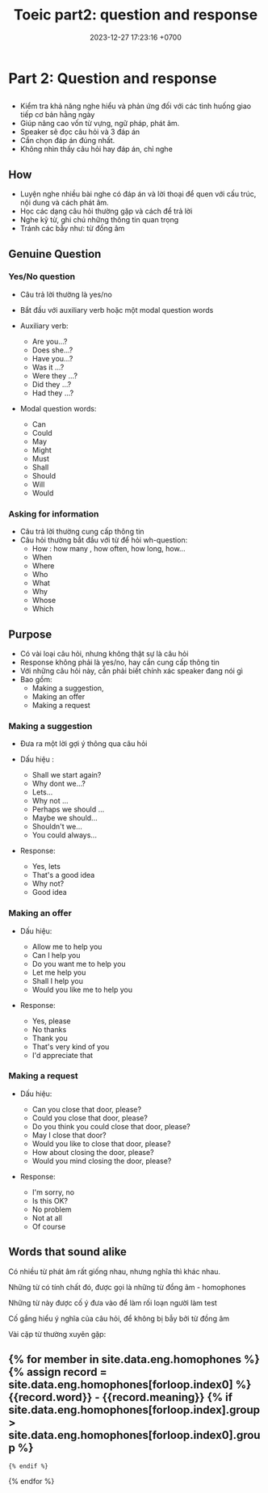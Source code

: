 ﻿---
layout: post
title:  "Toeic part2: question and response"
date:   2023-12-27 17:23:16 +0700
categories: toeic part2
---

# Part 2: Question and response
##  
- Kiểm tra khả năng nghe hiểu và phản ứng đối với các tình huống giao tiếp cơ bản hằng ngày
- Giúp nâng cao vốn từ vựng, ngữ pháp, phát âm.
- Speaker sẽ đọc câu hỏi và 3 đáp án 
- Cần chọn đáp án đúng nhất.
- Không nhìn thấy câu hỏi hay đáp án, chỉ nghe

## How
- Luyện nghe nhiều bài nghe có đáp án và lời thoại để quen với cấu trúc, nội dung và cách phát âm.
- Học các dạng câu hỏi thường gặp và cách để trả lời
- Nghe kỹ từ, ghi chú những thông tin quan trọng
- Tránh các bẫy như: từ đồng âm

## Genuine Question
### Yes/No question
- Câu trả lời thường là yes/no
- Bắt đầu với auxiliary verb hoặc một modal question words
- Auxiliary verb: 
	- Are you...?
	- Does she...?
	- Have you...?
	- Was it ...?
	- Were they ...?
	- Did they ...?
	- Had they ...?

- Modal question words:
	- Can
	- Could
	- May
	- Might
	- Must
	- Shall
	- Should
	- Will
	- Would

### Asking for information
- Câu trả lời thường cung cấp thông tin
- Câu hỏi thường bắt đầu với từ để hỏi wh-question:
	- How : how many , how often, how long, how...
	- When
	- Where
	- Who
	- What
	- Why
	- Whose
	- Which

## Purpose
- Có vài loại câu hỏi, nhưng không thật sự là câu hỏi
- Response không phải là yes/no, hay cần cung cấp thông tin
- Với những câu hỏi này, cần phải biết chính xác speaker đang nói gì
- Bao gồm:
	- Making a suggestion,
	- Making an offer
	- Making a request

### Making a suggestion
- Đưa ra một lời gợi ý thông qua câu hỏi
- Dấu hiệu :
	- Shall we start again?
	- Why dont we...?
	- Lets...
	- Why not ...
	- Perhaps we should ...
	- Maybe we should...
	- Shouldn't we...
	- You could always...

- Response:
	- Yes, lets
	- That's a good idea
	- Why not?
	- Good idea

### Making an offer
- Dấu hiệu:
	- Allow me to help you
	- Can I help you
	- Do you want me to help you
	- Let me help you
	- Shall I help you
	- Would you like me to help you

- Response:
	- Yes, please
	- No thanks
	- Thank you
	- That's very kind of you
	- I'd appreciate that

### Making a request
- Dấu hiệu:
	- Can you close that door, please?
	- Could you close that door, please?
	- Do you think you could close that door, please?
	- May I close that door?
	- Would you like to close that door, please?
	- How about closing the door, please?
	- Would you mind closing the door, please?

- Response:
	- I'm sorry, no
	- Is this OK?
	- No problem
	- Not at all
	- Of course

## Words that sound alike
Có nhiều từ phát âm rất giống nhau, nhưng nghĩa thì khác nhau.

Những từ có tính chất đó, được gọi là những từ đồng âm - homophones

Những từ này được cố ý đưa vào để làm rối loạn người làm test

Cố gắng hiểu ý nghĩa của câu hỏi, để không bị bẫy bởi từ đồng âm

Vài cặp từ thường xuyên gặp:

{% for member in site.data.eng.homophones %}
{% assign record = site.data.eng.homophones[forloop.index0] %}
{{record.word}} - {{record.meaning}}
	{% if site.data.eng.homophones[forloop.index].group > site.data.eng.homophones[forloop.index0].group %}
--
	{% endif %}
{% endfor %}
